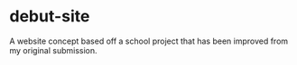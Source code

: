 # debut-site
A website concept based off a school project that has been improved from my original submission.
